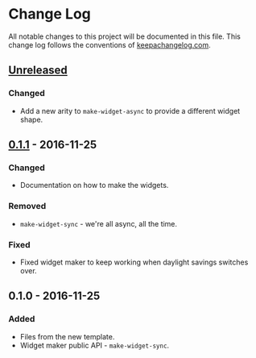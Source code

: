 # Change Log
All notable changes to this project will be documented in this file. This change log follows the conventions of [keepachangelog.com](http://keepachangelog.com/).

## [Unreleased]
### Changed
- Add a new arity to `make-widget-async` to provide a different widget shape.

## [0.1.1] - 2016-11-25
### Changed
- Documentation on how to make the widgets.

### Removed
- `make-widget-sync` - we're all async, all the time.

### Fixed
- Fixed widget maker to keep working when daylight savings switches over.

## 0.1.0 - 2016-11-25
### Added
- Files from the new template.
- Widget maker public API - `make-widget-sync`.

[Unreleased]: https://github.com/your-name/book-code/compare/0.1.1...HEAD
[0.1.1]: https://github.com/your-name/book-code/compare/0.1.0...0.1.1
